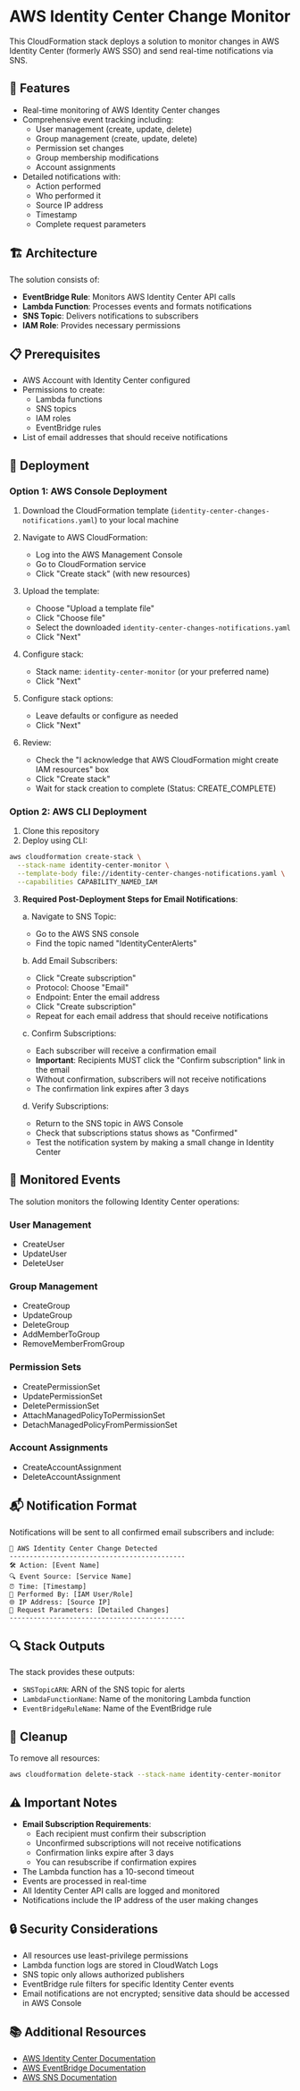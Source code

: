 # AWS Identity Center Change Monitor

This CloudFormation stack deploys a solution to monitor changes in AWS Identity Center (formerly AWS SSO) and send real-time notifications via SNS.

## 🎯 Features

- Real-time monitoring of AWS Identity Center changes
- Comprehensive event tracking including:
  - User management (create, update, delete)
  - Group management (create, update, delete)
  - Permission set changes
  - Group membership modifications
  - Account assignments
- Detailed notifications with:
  - Action performed
  - Who performed it
  - Source IP address
  - Timestamp
  - Complete request parameters

## 🏗 Architecture

The solution consists of:
- **EventBridge Rule**: Monitors AWS Identity Center API calls
- **Lambda Function**: Processes events and formats notifications
- **SNS Topic**: Delivers notifications to subscribers
- **IAM Role**: Provides necessary permissions

## 📋 Prerequisites

- AWS Account with Identity Center configured
- Permissions to create:
  - Lambda functions
  - SNS topics
  - IAM roles
  - EventBridge rules
- List of email addresses that should receive notifications

## 🚀 Deployment

### Option 1: AWS Console Deployment

1. Download the CloudFormation template (`identity-center-changes-notifications.yaml`) to your local machine

2. Navigate to AWS CloudFormation:
   - Log into the AWS Management Console
   - Go to CloudFormation service
   - Click "Create stack" (with new resources)

3. Upload the template:
   - Choose "Upload a template file"
   - Click "Choose file"
   - Select the downloaded `identity-center-changes-notifications.yaml`
   - Click "Next"

4. Configure stack:
   - Stack name: `identity-center-monitor` (or your preferred name)
   - Click "Next"

5. Configure stack options:
   - Leave defaults or configure as needed
   - Click "Next"

6. Review:
   - Check the "I acknowledge that AWS CloudFormation might create IAM resources" box
   - Click "Create stack"
   - Wait for stack creation to complete (Status: CREATE_COMPLETE)

### Option 2: AWS CLI Deployment

1. Clone this repository
2. Deploy using CLI:

```bash
aws cloudformation create-stack \
  --stack-name identity-center-monitor \
  --template-body file://identity-center-changes-notifications.yaml \
  --capabilities CAPABILITY_NAMED_IAM
```

3. **Required Post-Deployment Steps for Email Notifications**:
   
   a. Navigate to SNS Topic:
   - Go to the AWS SNS console
   - Find the topic named "IdentityCenterAlerts"

   b. Add Email Subscribers:
   - Click "Create subscription"
   - Protocol: Choose "Email"
   - Endpoint: Enter the email address
   - Click "Create subscription"
   - Repeat for each email address that should receive notifications

   c. Confirm Subscriptions:
   - Each subscriber will receive a confirmation email
   - **Important**: Recipients MUST click the "Confirm subscription" link in the email
   - Without confirmation, subscribers will not receive notifications
   - The confirmation link expires after 3 days

   d. Verify Subscriptions:
   - Return to the SNS topic in AWS Console
   - Check that subscriptions status shows as "Confirmed"
   - Test the notification system by making a small change in Identity Center

## 🎯 Monitored Events

The solution monitors the following Identity Center operations:

### User Management
- CreateUser
- UpdateUser
- DeleteUser

### Group Management
- CreateGroup
- UpdateGroup
- DeleteGroup
- AddMemberToGroup
- RemoveMemberFromGroup

### Permission Sets
- CreatePermissionSet
- UpdatePermissionSet
- DeletePermissionSet
- AttachManagedPolicyToPermissionSet
- DetachManagedPolicyFromPermissionSet

### Account Assignments
- CreateAccountAssignment
- DeleteAccountAssignment

## 📬 Notification Format

Notifications will be sent to all confirmed email subscribers and include:
```
🔹 AWS Identity Center Change Detected
--------------------------------------------
🛠 Action: [Event Name]
🔍 Event Source: [Service Name]
⏰ Time: [Timestamp]
👤 Performed By: [IAM User/Role]
🌐 IP Address: [Source IP]
📝 Request Parameters: [Detailed Changes]
--------------------------------------------
```

## 🔍 Stack Outputs

The stack provides these outputs:
- `SNSTopicARN`: ARN of the SNS topic for alerts
- `LambdaFunctionName`: Name of the monitoring Lambda function
- `EventBridgeRuleName`: Name of the EventBridge rule

## 🧹 Cleanup

To remove all resources:

```bash
aws cloudformation delete-stack --stack-name identity-center-monitor
```

## ⚠️ Important Notes

- **Email Subscription Requirements**:
  - Each recipient must confirm their subscription
  - Unconfirmed subscriptions will not receive notifications
  - Confirmation links expire after 3 days
  - You can resubscribe if confirmation expires
- The Lambda function has a 10-second timeout
- Events are processed in real-time
- All Identity Center API calls are logged and monitored
- Notifications include the IP address of the user making changes

## 🔒 Security Considerations

- All resources use least-privilege permissions
- Lambda function logs are stored in CloudWatch Logs
- SNS topic only allows authorized publishers
- EventBridge rule filters for specific Identity Center events
- Email notifications are not encrypted; sensitive data should be accessed in AWS Console

## 📚 Additional Resources

- [AWS Identity Center Documentation](https://docs.aws.amazon.com/singlesignon/latest/userguide/what-is.html)
- [AWS EventBridge Documentation](https://docs.aws.amazon.com/eventbridge/latest/userguide/what-is-amazon-eventbridge.html)
- [AWS SNS Documentation](https://docs.aws.amazon.com/sns/latest/dg/welcome.html)
